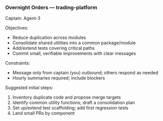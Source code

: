 ### Overnight Orders — trading-platform

Captain: Agent-3

Objectives:
- Reduce duplication across modules
- Consolidate shared utilities into a common package/module
- Add/extend tests covering critical paths
- Commit small, verifiable improvements with clear messages

Constraints:
- Message only from captain (you) outbound; others respond as needed
- Hourly summaries required; include blockers

Suggested initial steps:
1. Inventory duplicate code and propose merge targets
2. Identify common utility functions; draft a consolidation plan
3. Set up/extend test scaffolding; add first regression tests
4. Land small PRs by component



